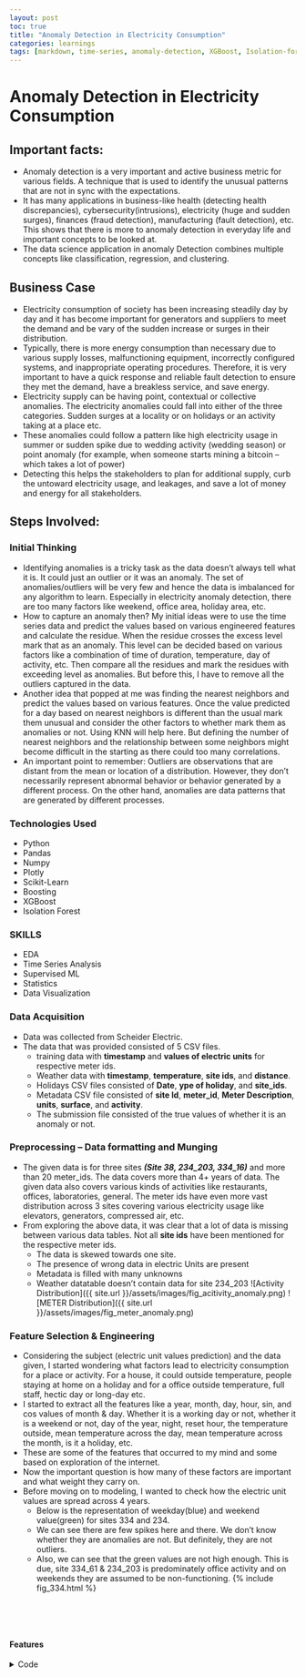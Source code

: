 ```yaml
---
layout: post
toc: true
title: "Anomaly Detection in Electricity Consumption"
categories: learnings
tags: [markdown, time-series, anomaly-detection, XGBoost, Isolation-forest, cudf, GPU, big-data, html, EDA, Plotly]
---
```


# Anomaly Detection in Electricity Consumption


## Important facts:
* Anomaly detection is a very important and active business metric for various fields. A technique that is used to identify the unusual patterns that are not in sync with the expectations.
* It has many applications in business-like health (detecting health discrepancies), cybersecurity(intrusions), electricity (huge and sudden surges), finances (fraud detection), manufacturing (fault detection), etc. This shows that there is more to anomaly detection in everyday life and important concepts to be looked at.
* The data science application in anomaly Detection combines multiple concepts like classification, regression, and clustering.


## Business Case
* Electricity consumption of society has been increasing steadily day by day and it has become important for generators and suppliers to meet the demand and be vary of the sudden increase or surges in their distribution. 
* Typically, there is more energy consumption than necessary due to various supply losses, malfunctioning equipment, incorrectly configured systems, and inappropriate operating procedures. Therefore, it is very important to have a quick response and reliable fault detection to ensure they met the demand, have a breakless service, and save energy.
* Electricity supply can be having point, contextual or collective anomalies. The electricity anomalies could fall into either of the three categories. Sudden surges at a locality or on holidays or an activity taking at a place etc.
* These anomalies could follow a pattern like high electricity usage in summer or sudden spike due to wedding activity (wedding season) or point anomaly (for example, when someone starts mining a bitcoin – which takes a lot of power)
* Detecting this helps the stakeholders to plan for additional supply, curb the untoward electricity usage, and leakages, and save a lot of money and energy for all stakeholders.
 
## Steps Involved:


### Initial Thinking
* Identifying anomalies is a tricky task as the data doesn’t always tell what it is. It could just an outlier or it was an anomaly. The set of anomalies/outliers will be very few and hence the data is imbalanced for any algorithm to learn. Especially in electricity anomaly detection, there are too many factors like weekend, office area, holiday area, etc.
* How to capture an anomaly then? My initial ideas were to use the time series data and predict the values based on various engineered features and calculate the residue. When the residue crosses the excess level mark that as an anomaly. This level can be decided based on various factors like a combination of time of duration, temperature, day of activity, etc. Then compare all the residues and mark the residues with exceeding level as anomalies. But before this, I have to remove all the outliers captured in the data.
* Another idea that popped at me was finding the nearest neighbors and predict the values based on various features. Once the value predicted for a day based on nearest neighbors is different than the usual mark them unusual and consider the other factors to whether mark them as anomalies or not. Using KNN will help here. But defining the number of nearest neighbors and the relationship between some neighbors might become difficult in the starting as there could too many correlations.
* An important point to remember: Outliers are observations that are distant from the mean or location of a distribution. However, they don’t necessarily represent abnormal behavior or behavior generated by a different process. On the other hand, anomalies are data patterns that are generated by different processes.

### Technologies Used

* Python
* Pandas
* Numpy
* Plotly
* Scikit-Learn
* Boosting
* XGBoost
* Isolation Forest

### SKILLS
* EDA
* Time Series Analysis
* Supervised ML
* Statistics
* Data Visualization

### Data Acquisition
* Data was collected from Scheider Electric.
* The data that was provided consisted of 5 CSV files.
  * training data with **timestamp** and **values of electric units** for respective meter ids.
  * Weather data with **timestamp**, **temperature**, **site ids**, and **distance**.
  * Holidays CSV files consisted of **Date**, **ype of holiday**, and **site_ids**.
  * Metadata CSV file consisted of **site Id**, **meter_id**, **Meter Description**, **units**, **surface**, and **activity**.
  * The submission file consisted of the true values of whether it is an anomaly or not.

### Preprocessing – Data formatting and Munging
* The given data is for three sites ***(Site 38, 234_203, 334_16)*** and more than 20 meter_ids. The data covers more than 4+ years of data. The given data also covers various kinds of activities like restaurants, offices, laboratories, general. The meter ids have even more vast distribution across 3 sites covering various electricity usage like elevators, generators, compressed air, etc.
* From exploring the above data, it was clear that a lot of data is missing between various data tables. Not all **site ids** have been mentioned for the respective meter ids.
  * The data is skewed towards one site.
  * The presence of wrong data in electric Units are present
  * Metadata is filled with many unknowns
  * Weather datatable doesn’t contain data for site 234_203
  ![Activity Distribution]({{ site.url }}/assets/images/fig_acitivity_anomaly.png)
  ![METER Distribution]({{ site.url }}/assets/images/fig_meter_anomaly.png)
  

### Feature Selection & Engineering
* Considering the subject (electric unit values prediction) and the data given, I started wondering what factors lead to electricity consumption for a place or activity. For a house, it could outside temperature, people staying at home on a holiday and for a office outside temperature, full staff, hectic day or long-day etc.
* I started to extract all the features like a year, month, day, hour, sin, and cos values of month & day. Whether it is a working day or not, whether it is a weekend or not, day of the year, night, reset hour, the temperature outside, mean temperature across the day, mean temperature across the month, is it a holiday, etc.
* These are some of the features that occurred to my mind and some based on exploration of the internet.
* Now the important question is how many of these factors are important and what weight they carry on.
* Before moving on to modeling, I wanted to check how the electric unit values are spread across 4 years. 
  * Below is the representation of weekday(blue) and weekend value(green) for sites 334 and 234. 
  * We can see there are few spikes here and there. We don’t know whether they are anomalies are not. But definitely, they are not outliers.
  * Also, we can see that the green values are not high enough. This is due, site 334_61 & 234_203 is predominately office activity and on weekends they are assumed to be non-functioning.
  {% include fig_334.html %}
  <p>&nbsp;</p>
  <p>&nbsp;</p>
  
  
#### Features
<details>
  <summary> Code</summary>

  ```
  def basic_feature_engineering(df):
      night_hours = {20:0,21:1,22:2,23:3,0:4,1:5,2:6,3:7,4:8,5:9,6:10}
      day_hours = dict([(h,i) for i,h in enumerate(range(7,20))])

      df['year'] = pd.DatetimeIndex(df['Timestamp']).year
      df['month'] = pd.DatetimeIndex(df['Timestamp']).month

      df['month_sin'] = np.sin(df['month']*2*pi/12)
      df['month_cos'] = np.cos(df['month']*2*pi/12)
      df['day'] = pd.DatetimeIndex(df['Timestamp']).day
      df['hour'] = pd.DatetimeIndex(df['Timestamp']).hour

      df['day_sin'] = np.sin(df['day']*2*pi/30)
      df['day_cos'] = np.cos(df['day']*2*pi/30)

      #df['day_of_week'] = pd.DatetimeIndex(df['Timestamp']).weekday_name
      df['day_of_week'] = pd.DatetimeIndex(df['Timestamp']).day_name()
      df['working_day'] = (df['day_of_week']!= 'Saturday' )&(df['day_of_week']!= 'Sunday' )
      df['weekofyear'] = pd.DatetimeIndex(df['Timestamp']).weekofyear
      df['weekofyear_sin'] = np.sin(df['weekofyear']*2*pi/52)
      df['weekofyear_cos'] = np.cos(df['weekofyear']*2*pi/52)

      df['dayofyear'] = pd.DatetimeIndex(df['Timestamp']).dayofyear
      df['dayofyear_sin'] = np.sin(df['dayofyear']*2*pi/365)
      df['dayofyear_cos'] = np.cos(df['dayofyear']*2*pi/365)
      df['hour_sin'] = np.sin(df['hour']*2*pi/24)
      df['hour_cos'] = np.cos(df['hour']*2*pi/24)

      df.loc[(((df['hour']>=20 )&(df['hour']<= 23 ))|((df['hour']>=0 )&(df['hour']< 7 ))),'night']= True
      df['night'].fillna(False,inplace = True)

      df.loc[df['night']==True,'reset_hour']= df.loc[df['night']==True,'hour'].apply(lambda x: night_hours[x] )
      df.loc[df['night']==False,'reset_hour']= df.loc[df['night']==False,'hour'].apply(lambda x: day_hours[x] )

      df.loc[(((df['hour']>=22 )&(df['hour']<= 23 ))|((df['hour']>=0 )&(df['hour']< 7 ))),'time_of_day']= 0
      df.loc[(((df['hour']>=7 )&(df['hour']< 10 ))|((df['hour']>=18 )&(df['hour']< 22 ))),'time_of_day']= 1
      df.loc[(((df['hour']>=10 )&(df['hour']< 18 ))),'time_of_day']= 2

      df['minute'] = pd.DatetimeIndex(df['Timestamp']).minute
  return df


  def fea_day(df,weather_mod):
      df = basic_feature_engineering(df)

      df.dropna(subset = ['Values'], inplace = True)
      df = pd.merge(df,weather_mod[['year','month','day','hour','Temperature']], how='left', on = ['year','month','day','hour'])

      df = df.join(df[['year','month','day','Temperature']].groupby(['year','month','day']).mean(), on = ['year','month','day'],rsuffix = '_mean_date')
      df['Temperature_sq']=df['Temperature']**2
      df['night'] = df['night'].astype(int)

      df = df.join(df[['year','month','day','night','Temperature']].groupby(['year','month','day','night']).mean(), on = ['year','month','day','night'],rsuffix = '_mean_time_of_day')
      df = df.join(holidays_mod[['year','month','day','is_holiday']].set_index(['year','month','day']), on = ['year','month','day'])

      df.is_holiday.fillna(False, inplace = True)
      df['is_holiday'] = df['is_holiday'].astype(int)

      df['is_abnormal'] = False

      df['high_temp'] = df['Temperature_mean_date']>17
      df.loc[(df.Timestamp>'2015-08-09')&(df.Timestamp<'2015-08-15'),'is_holiday']= True
      df.loc[((df['working_day']==True)&(df['high_temp']==True)&(df['is_holiday']==False)),'model_num'] = 1
      df.loc[((df['working_day']==True)&(df['high_temp']==False)&(df['is_holiday']==False)),'model_num'] = 2
      df.loc[((df['working_day']==False)&(df['high_temp']==False)&(df['is_holiday']==False)),'model_num'] = 3
      df.loc[((df['working_day']==False)&(df['high_temp']==True)&(df['is_holiday']==False)),'model_num'] = 4
      df.loc[((df['day_of_week']=='Saturday')| (df['day_of_week']=='Sunday') | (df['is_holiday']==True)),'model_num'] = 5

      df['model_num'].fillna(0,inplace = True)
      df['working_day'] = df['working_day'].astype(int)
      df['is_holiday'] = df['is_holiday'].astype(int)

return df
  ```
<details>




### Model Selection & Training
* As the electricity data is time-series data, I decided to use regression-based supervised learning model (XGBoost) to predict the future values based on past values and extracted feature engineering. The features I used are as follows
  * Rolling mean, moving average, temperature, and other features like a year, month, weekend, weekday, cos and sin feature of day and month, etc.
  * Choosing XGBoost was an active choice as it has been the most efficient gradient boosting algorithm. It produces prediction by combining an ensemble of weak predictors. 
  * To avoid overfitting, I used cross validation to split the train and test data sets 
  * Since I am using regression for prediction, I used RMSE metric to calculate the error.
* We have seen above that the weekend and weekday consumption values are a lot different and the same model cannot be used. Hence I decided to use the Isolation forest model for weekend prediction. While using isolation forest, I tried using the normalizaed 24 hours values rather than direct values because, weekend consumption appeared to be level distributed and didn’t want a prediction solely on some factors.
* For weekend anomaly detection, I borrowed some features from an github solution. 
  * The features he has selected as follows. (I felt these are extensive and best features for an isolation forest algorithm and hence I couldn’t perform any better than this)
    * The power values of each hour are extracted as features.
    * Temperature
    * Power value after 9:00am as its a weekend and the consumption values after a bit of morning project the real consumption.
    * *Kullback-Leibler Divergence*: Measure of how one probability distribution diverges from the empirical distribution. We calculate the mean value of power usage of each hour as the empirical distribution, then calculate the KL divergence of each weekend 24-hr power usage with the empirical distribution.
    * The hour of daily power values’ peak because if peak occurs later in the day suddenly, it could be an anomaly.
  * Isolation forest is an effective unsupervised algorithm with a small requirement. 
  * The way this algorithm works is that first it build isolation trees by randomly selecting features and then starts splitting the data based on features’ break points. Then anomalies are detected as instances which have short average path lengths on the isolation trees.
* But the case is not over yet. We predicted the consumption values and now have to detect the anomalies
  * I defined an anomaly if the predicted error exceeds a defined rule-based threshold. 
  * Here I plotted the error values after converting a distribution (gaussian) by resampling with respect to day with mean values and identifying those error values which fall in 2 sigma level.
  * The extreme large errors are labelled as anomalies. 
* The predicted anomalies are visuaized below
  * For site 334 
  {% include fig_334_anomalies.html %}
  * For site 234 
  {% include fig_234_anomalies.html %}
  <p>&nbsp;</p>
  

### Future Work and Scope
* This work can be further improved using a more rule-based approach to decide the right anomalies for each site and meter id. Using PCA and more feature engineering can give us more accurate predictions and then using rule-based hand-holding can help us achieving in more accuracy.
* There is a lot of research going on in detecting anomalies in various sectors. The neural networks, GANs (novel unsupervised learning methods) are becoming more efficient in identifying anomalies. These methods can be very well be used to tabular data as well.
 
## MY LEARNINGS:
* My biggest takeaway from this project is anomaly pattern detection need subject matter expertise more than any other data science field. 
* This is one the important and practical field with very high stakes in the real world.
* Combining time series and anomaly detection increases those even more higher. 
* Very important define the rules to fix the threshold to identify the anomaly.
* Having more anomaly alerts is better than having less.
* Isolation forest an unsupervised algorithm is very helpful in predicting with short average path lengths and also compute with low linear time complexity with very small memory requirement. 
* Using RAPIDS AI to implement XGBoost using GPU. Wasn’t completely successful. Need to check more

#### What I tried and couldn’t achieve
* The data had more than a 1million rows for some sites. I wasn’t able to figure out a way to use GPU to train on site specific data. I was able to perform only on meter id specific. 
* Need to figure out GPU based training and incorporate more data for training thereby getting getting more accurate anomalies.


